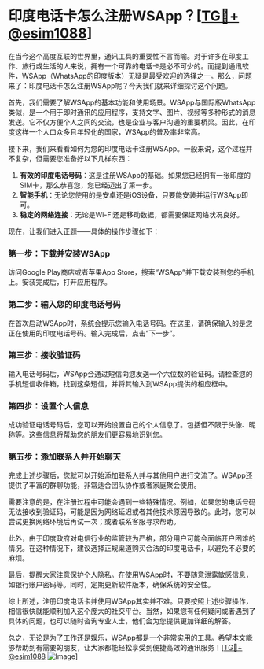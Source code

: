 # 印度电话卡怎么注册WSApp？[[TG💪+ @esim1088](https://t.me/s/esim1088)]

在当今这个高度互联的世界里，通讯工具的重要性不言而喻。对于许多在印度工作、旅行或生活的人来说，拥有一个可靠的电话卡是必不可少的。而提到通讯软件，WSApp（WhatsApp的印度版本）无疑是最受欢迎的选择之一。那么，问题来了：印度电话卡怎么注册WSApp呢？今天我们就来详细探讨这个问题。

首先，我们需要了解WSApp的基本功能和使用场景。WSApp与国际版WhatsApp类似，是一个用于即时通讯的应用程序，支持文字、图片、视频等多种形式的消息发送。它不仅方便个人之间的交流，也是企业与客户沟通的重要桥梁。因此，在印度这样一个人口众多且年轻化的国家，WSApp的普及率非常高。

接下来，我们来看看如何为您的印度电话卡注册WSApp。一般来说，这个过程并不复杂，但需要您准备好以下几样东西：

1. **有效的印度电话号码**：这是注册WSApp的基础。如果您已经拥有一张印度的SIM卡，那么恭喜您，您已经迈出了第一步。
2. **智能手机**：无论您使用的是安卓还是iOS设备，只要能安装并运行WSApp即可。
3. **稳定的网络连接**：无论是Wi-Fi还是移动数据，都需要保证网络状况良好。

现在，让我们进入正题——具体的操作步骤如下：

### 第一步：下载并安装WSApp

访问Google Play商店或者苹果App Store，搜索“WSApp”并下载安装到您的手机上。安装完成后，打开应用程序。

### 第二步：输入您的印度电话号码

在首次启动WSApp时，系统会提示您输入电话号码。在这里，请确保输入的是您正在使用的印度电话号码。输入完成后，点击“下一步”。

### 第三步：接收验证码

输入电话号码后，WSApp会通过短信向您发送一个六位数的验证码。请检查您的手机短信收件箱，找到这条短信，并将其输入到WSApp提供的相应框中。

### 第四步：设置个人信息

成功验证电话号码后，您可以开始设置自己的个人信息了。包括但不限于头像、昵称等。这些信息将帮助您的朋友们更容易地识别您。

### 第五步：添加联系人并开始聊天

完成上述步骤后，您就可以开始添加联系人并与其他用户进行交流了。WSApp还提供了丰富的群聊功能，非常适合团队协作或者家庭聚会使用。

需要注意的是，在注册过程中可能会遇到一些特殊情况。例如，如果您的电话号码无法接收到验证码，可能是因为网络延迟或者其他技术原因导致的。此时，您可以尝试更换网络环境后再试一次；或者联系客服寻求帮助。

此外，由于印度政府对电信行业的监管较为严格，部分用户可能会面临开户困难的情况。在这种情况下，建议选择正规渠道购买合法的印度电话卡，以避免不必要的麻烦。

最后，提醒大家注意保护个人隐私。在使用WSApp时，不要随意泄露敏感信息，如银行账户密码等。同时，定期更新软件版本，确保系统的安全性。

综上所述，注册印度电话卡并使用WSApp其实并不难。只要按照上述步骤操作，相信很快就能顺利加入这个庞大的社交平台。当然，如果您有任何疑问或者遇到了具体的问题，也可以随时咨询专业人士，他们会为您提供更加详细的解答。

总之，无论是为了工作还是娱乐，WSApp都是一个非常实用的工具。希望本文能够帮助到有需要的朋友，让大家都能轻松享受到便捷高效的通讯服务！[[TG💪+ @esim1088](https://t.me/s/esim1088) ![Image](https://i.postimg.cc/4NQfJmqS/Snipaste-2025-05-13-00-14-12.png)]